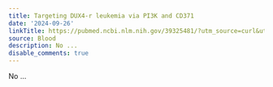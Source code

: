 ```yaml
---
title: Targeting DUX4-r leukemia via PI3K and CD371
date: '2024-09-26'
linkTitle: https://pubmed.ncbi.nlm.nih.gov/39325481/?utm_source=curl&utm_medium=rss&utm_campaign=journals&utm_content=7603509&fc=None&ff=20240927184325&v=2.18.0.post9+e462414
source: Blood
description: No ...
disable_comments: true
---
```

No ...